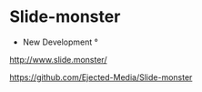 # Slide-monster
- New Development °



http://www.slide.monster/

https://github.com/Ejected-Media/Slide-monster 